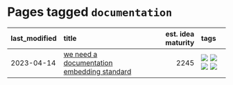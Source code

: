 # Pages tagged `documentation`

|last_modified|title|est. idea maturity|tags
|:---|:---|---:|:---|
|2023-04-14|[we need a documentation embedding standard](../doc-embed-standard.md)|2245|[![](https://img.shields.io/badge/tag-accessibility-4d5a4)](../tags/accessibility.md) [![](https://img.shields.io/badge/tag-documentation-e168be)](../tags/documentation.md) [![](https://img.shields.io/badge/tag-standard-96f12e)](../tags/standard.md) [![](https://img.shields.io/badge/tag-tooling-1743a)](../tags/tooling.md)|
